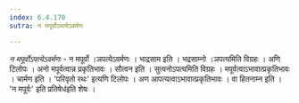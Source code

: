 ```yaml
---
index: 6.4.170
sutra: न मपूर्वोऽपत्येऽवर्मणः

---
```

_न मपूर्वोऽपत्येऽवर्मणः_ - न मपूर्वो ।ञपत्येऽवर्मणः । भाद्रसाम इति । भद्रसाम्नो ।ञपत्यमिति विग्रहः । अणि टिलोपः । अनो मपूर्वत्वान्न प्रकृतिभावः । सौत्वन इति । सुत्वनोऽपत्यमिति विग्रहः । मपूर्वत्वाऽभावात्प्रकृतिभावः । चार्मण इति । 'परिवृतो रथः' इत्यणि टिलोपः । अण आपत्यत्वाऽभावात्प्रकृतिभावः । वा हितनाम्न इति । 'न मपूर्वः' इति प्रतिषेध॑इति शेषः । 